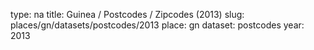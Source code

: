 type: na
title: Guinea / Postcodes / Zipcodes (2013)
slug: places/gn/datasets/postcodes/2013
place: gn
dataset: postcodes
year: 2013
